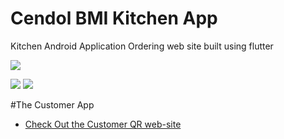 # Cendol BMI Kitchen App

Kitchen Android Application Ordering web site built using flutter


![](/images/BMIORDER_portfolio.svg)

![](/images/5.svg)
![](/images/6.svg)

#The Customer App
- [Check Out the Customer QR web-site](https://github.com/ghufyoo/bmi_kitchen)
